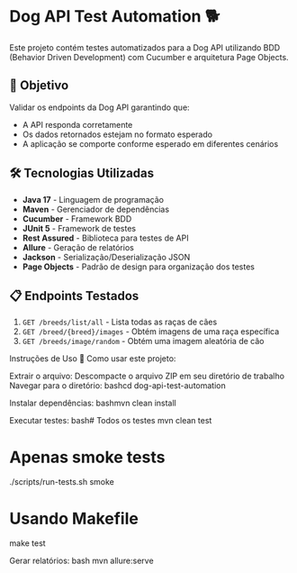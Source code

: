 # Dog API Test Automation 🐕

Este projeto contém testes automatizados para a Dog API utilizando BDD (Behavior Driven Development) com Cucumber e arquitetura Page Objects.

## 🎯 Objetivo

Validar os endpoints da Dog API garantindo que:
- A API responda corretamente
- Os dados retornados estejam no formato esperado
- A aplicação se comporte conforme esperado em diferentes cenários

## 🛠️ Tecnologias Utilizadas

- **Java 17** - Linguagem de programação
- **Maven** - Gerenciador de dependências
- **Cucumber** - Framework BDD
- **JUnit 5** - Framework de testes
- **Rest Assured** - Biblioteca para testes de API
- **Allure** - Geração de relatórios
- **Jackson** - Serialização/Deserialização JSON
- **Page Objects** - Padrão de design para organização dos testes

## 📋 Endpoints Testados

1. `GET /breeds/list/all` - Lista todas as raças de cães
2. `GET /breed/{breed}/images` - Obtém imagens de uma raça específica
3. `GET /breeds/image/random` - Obtém uma imagem aleatória de cão

 Instruções de Uso
🚀 Como usar este projeto:

Extrair o arquivo: Descompacte o arquivo ZIP em seu diretório de trabalho
Navegar para o diretório:
bashcd dog-api-test-automation

Instalar dependências:
bashmvn clean install

Executar testes:
bash# Todos os testes
mvn clean test

# Apenas smoke tests
./scripts/run-tests.sh smoke

# Usando Makefile
make test

Gerar relatórios:
bash mvn allure:serve
